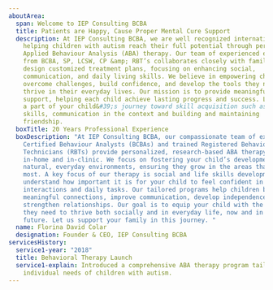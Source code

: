 ```yaml
---
aboutArea:
  span: Welcome to IEP Consulting BCBA
  title: Patients are Happy, Cause Proper Mental Cure Support
  description: At IEP Consulting BCBA, we are well recognized international team
    helping children with autism reach their full potential through personalized
    Applied Behaviour Analysis (ABA) therapy. Our team of experienced experts
    from BCBA, SP, LCSW, CP &amp; RBT’s collaborates closely with families to
    design customized treatment plans, focusing on enhancing social,
    communication, and daily living skills. We believe in empowering children to
    overcome challenges, build confidence, and develop the tools they need to
    thrive in their everyday lives. Our mission is to provide meaningful
    support, helping each child achieve lasting progress and success. Let us be
    a part of your child&#39;s journey toward skill acquisition such as social
    skills, communication in the context and building and maintaining
    friendship.
  boxTitle: 20 Years Professional Experience
  boxDescription: "At IEP Consulting BCBA, our compassionate team of expert Board
    Certified Behaviour Analysts (BCBAs) and trained Registered Behaviour
    Technicians (RBTs) provide personalized, research-based ABA therapy both
    in-home and in-clinic. We focus on fostering your child’s development in
    natural, everyday environments, ensuring they grow in the areas that matter
    most. A key focus of our therapy is social and life skills development. We
    understand how important it is for your child to feel confident in social
    interactions and daily tasks. Our tailored programs help children build
    meaningful connections, improve communication, develop independence, and
    strengthen relationships. Our goal is to equip your child with the tools
    they need to thrive both socially and in everyday life, now and in the
    future. Let us support your family in this journey. "
  name: Florina David Colar
  designation: Founder & CEO, IEP Consulting BCBA
servicesHistory:
  service1-year: "2018"
  title: Behavioral Therapy Launch
  service1-explain: Introduced a comprehensive ABA therapy program tailored to
    individual needs of children with autism.
---
```

